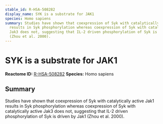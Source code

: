 ```yaml
---
stable_id: R-HSA-508282
display_name: SYK is a substrate for JAK1
species: Homo sapiens
summary: Studies have shown that coexpression of Syk with catalytically active Jak1
  results in Syk phosphorylation whereas coexpression of Syk with catalytically active
  Jak3 does not, suggesting that IL-2 driven phosphorylation of Syk is driven by Jak1
  (Zhou et al. 2000).
---
```


# SYK is a substrate for JAK1
**Reactome ID:** [R-HSA-508282](https://reactome.org/content/detail/R-HSA-508282)
**Species:** Homo sapiens

## Summary

Studies have shown that coexpression of Syk with catalytically active Jak1 results in Syk phosphorylation whereas coexpression of Syk with catalytically active Jak3 does not, suggesting that IL-2 driven phosphorylation of Syk is driven by Jak1 (Zhou et al. 2000).
